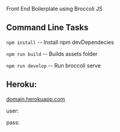 Front End Boilerplate using Broccoli JS	

Command Line Tasks
------------- 
`npm install` -- Install npm devDependecies

`npm run build` -- Builds assets folder

`npm run develop` -- Run broccoli serve


Heroku:
-------------
[domain.herokuapp.com](http://domain.herokuapp.com/)

user: 

pass: 
